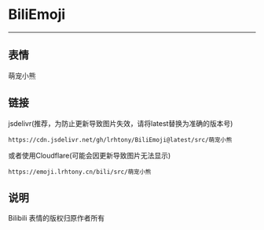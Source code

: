 # BiliEmoji
---
## 表情
萌宠小熊
## 链接
jsdelivr(推荐，为防止更新导致图片失效，请将latest替换为准确的版本号)
```
https://cdn.jsdelivr.net/gh/lrhtony/BiliEmoji@latest/src/萌宠小熊
```
或者使用Cloudflare(可能会因更新导致图片无法显示)
```
https://emoji.lrhtony.cn/bili/src/萌宠小熊
```
## 说明
Bilibili 表情的版权归原作者所有
